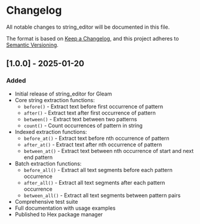 # Changelog

All notable changes to string_editor will be documented in this file.

The format is based on [Keep a Changelog](https://keepachangelog.com/en/1.0.0/),
and this project adheres to [Semantic Versioning](https://semver.org/spec/v2.0.0.html).

## [1.0.0] - 2025-01-20

### Added
- Initial release of string_editor for Gleam
- Core string extraction functions:
  - `before()` - Extract text before first occurrence of pattern
  - `after()` - Extract text after first occurrence of pattern
  - `between()` - Extract text between two patterns
  - `count()` - Count occurrences of pattern in string
- Indexed extraction functions:
  - `before_at()` - Extract text before nth occurrence of pattern
  - `after_at()` - Extract text after nth occurrence of pattern
  - `between_at()` - Extract text between nth occurrence of start and next end pattern
- Batch extraction functions:
  - `before_all()` - Extract all text segments before each pattern occurrence
  - `after_all()` - Extract all text segments after each pattern occurrence
  - `between_all()` - Extract all text segments between pattern pairs
- Comprehensive test suite
- Full documentation with usage examples
- Published to Hex package manager